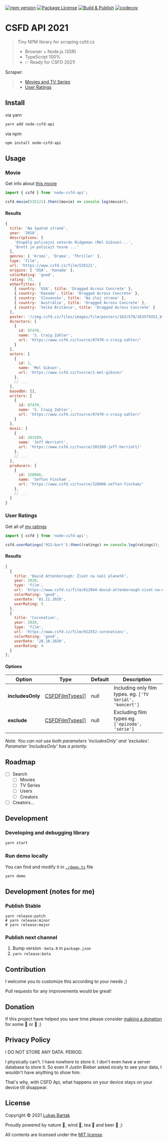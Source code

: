 [![npm version](https://badge.fury.io/js/node-csfd-api.svg)](https://badge.fury.io/js/node-csfd-api)
[![Package License](https://img.shields.io/npm/l/node-csfd-api.svg)](https://www.npmjs.com/node-csfd-api)
[![Build & Publish](https://github.com/bartholomej/node-csfd-api/workflows/Build%20&%20Publish/badge.svg)](https://github.com/bartholomej/node-csfd-api/actions)
[![codecov](https://codecov.io/gh/bartholomej/node-csfd-api/branch/master/graph/badge.svg?token=YQH9UoVrGP)](https://codecov.io/gh/bartholomej/node-csfd-api)

# CSFD API 2021

> Tiny NPM library for scraping csfd.cz
>
> - Browser + Node.js (SSR)
> - TypeScript 100%
> - ✅ Ready for CSFD 2021!

Scraper:

> - [Movies and TV Series](#Movie)
> - [User Ratings](#User-Ratings)

## Install

via yarn

```bash
yarn add node-csfd-api
```

via npm

```bash
npm install node-csfd-api
```

## Usage

### Movie

Get info about [this movie](https://www.csfd.cz/film/535121-na-spatne-strane/komentare/)

```javascript
import { csfd } from 'node-csfd-api';

csfd.movie(535121).then((movie) => console.log(movie));
```

#### Results

```javascript
{
  title: 'Na špatné straně',
  year: '2018',
  descriptions: [
    'Otupělý policejní veterán Ridgeman (Mel Gibson)...',
    'Brett je policajt tesne ...'
  ],
  genres: [ 'Krimi', 'Drama', 'Thriller' ],
  type: 'film',
  url: 'https://www.csfd.cz/film/535121',
  origins: [ 'USA', 'Kanada' ],
  colorRating: 'good',
  rating: 73,
  otherTitles: [
    { country: 'USA', title: 'Dragged Across Concrete' },
    { country: 'Kanada', title: 'Dragged Across Concrete' },
    { country: 'Slovensko', title: 'Na zlej strane' },
    { country: 'Austrálie', title: 'Dragged Across Concrete' },
    { country: 'Velká Británie', title: 'Dragged Across Concrete' }
  ],
  poster: '//img.csfd.cz/files/images/film/posters/163/579/163579352_bf8737.jpg?h180',
  directors: [
    {
      id: 87470,
      name: 'S. Craig Zahler',
      url: 'https://www.csfd.cz/tvurce/87470-s-craig-zahler/'
    }
  ],
  actors: [
    {
      id: 1,
      name: 'Mel Gibson',
      url: 'https://www.csfd.cz/tvurce/1-mel-gibson/'
    },
    // ...
  ],
  basedOn: [],
  writers: [
    {
      id: 87470,
      name: 'S. Craig Zahler',
      url: 'https://www.csfd.cz/tvurce/87470-s-craig-zahler/'
    }
  ],
  music: [
    {
      id: 203209,
      name: 'Jeff Herriott',
      url: 'https://www.csfd.cz/tvurce/203209-jeff-herriott/'
    },
    // ...
  ],
  producers: [
    {
      id: 320006,
      name: 'Sefton Fincham',
      url: 'https://www.csfd.cz/tvurce/320006-sefton-fincham/'
    },
    // ...
  ]
}
```

### User Ratings

Get all of [my ratings](https://www.csfd.cz/uzivatel/912-bart/hodnoceni/)

```javascript
import { csfd } from 'node-csfd-api';

csfd.userRatings('912-bart').then((ratings) => console.log(ratings));
```

#### Results

```javascript
[
  {
    title: 'David Attenborough: Život na naší planetě',
    year: 2020,
    type: 'film',
    url: 'https://www.csfd.cz/film/812944-david-attenborough-zivot-na-nasi-planete/',
    colorRating: 'good',
    userDate: '01.11.2020',
    userRating: 5
  },
  {
    title: 'Coronation',
    year: 2020,
    type: 'film',
    url: 'https://www.csfd.cz/film/912552-coronation/',
    colorRating: 'good',
    userDate: '28.10.2020',
    userRating: 4
  }
];
```

#### Options

| Option           | Type                                                                                                                                       | Default | Description                                               |
| ---------------- | ------------------------------------------------------------------------------------------------------------------------------------------ | ------- | --------------------------------------------------------- |
| **includesOnly** | [CSFDFilmTypes[]](https://github.com/bartholomej/node-csfd-api/blob/8fa5f9cbc7e7f2b62b0bd2c2b5a24c9a63444f6a/src/interfaces/global.ts#L25) | null    | Including only film types. eg. `['TV Seriál', 'koncert']` |
| **exclude**      | [CSFDFilmTypes[]](https://github.com/bartholomej/node-csfd-api/blob/8fa5f9cbc7e7f2b62b0bd2c2b5a24c9a63444f6a/src/interfaces/global.ts#L25) | null    | Excluding film types eg. `['epizoda', 'série']`           |

_Note: You can not use both parameters 'includesOnly' and 'excludes'. Parameter 'includesOnly' has a priority._

## Roadmap

- [ ] Search
  - [ ] Movies
  - [ ] TV Series
  - [ ] Users
  - [ ] Creators
- [ ] Creators...

## Development

### Developing and debugging library

```bash
yarn start
```

### Run demo locally

You can find and modify it in [`./demo.ts`](https://raw.githubusercontent.com/bartholomej/node-csfd-api/search/demo.ts) file

```bash
yarn demo
```

## Development (notes for me)

### Publish Stable

```shell
yarn release:patch
# yarn release:minor
# yarn release:major
```

### Publish next channel

1. Bump version `-beta.0` in `package.json`
2. `yarn release:beta`

## Contribution

I welcome you to customize this according to your needs ;)

Pull requests for any improvements would be great!

## Donation

If this project have helped you save time please consider [making a donation](https://github.com/sponsors/bartholomej) for some 🍺 or 🍵 ;)

## Privacy Policy

I DO NOT STORE ANY DATA. PERIOD.

I physically can't. I have nowhere to store it. I don't even have a server database to store it. So even if Justin Bieber asked nicely to see your data, I wouldn't have anything to show him.

That's why, with CSFD Api, what happens on your device stays on your device till disappear.

## License

Copyright &copy; 2021 [Lukas Bartak](http://bartweb.cz)

Proudly powered by nature 🗻, wind 💨, tea 🍵 and beer 🍺 ;)

All contents are licensed under the [MIT license].

[mit license]: LICENSE
